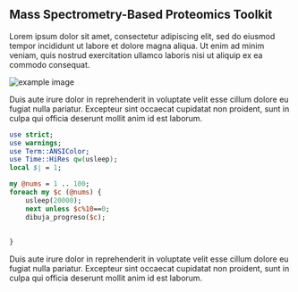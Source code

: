 Mass Spectrometry-Based Proteomics Toolkit
----------------------------------------
Lorem ipsum dolor sit amet, consectetur adipiscing elit, sed do eiusmod tempor incididunt ut labore et dolore magna aliqua. Ut enim ad minim veniam, quis nostrud exercitation ullamco laboris nisi ut aliquip ex ea commodo consequat. 

![example image](http://bioinformatika.github.io/massprot/images/camello.jpg)

Duis aute irure dolor in reprehenderit in voluptate velit esse cillum dolore eu fugiat nulla pariatur. Excepteur sint occaecat cupidatat non proident, sunt in culpa qui officia deserunt mollit anim id est laborum.

```perl
use strict;
use warnings;
use Term::ANSIColor;
use Time::HiRes qw(usleep);
local $| = 1;

my @nums = 1 .. 100;
foreach my $c (@nums) {
	usleep(20000);
	next unless $c%10==0;
	dibuja_progreso($c);
	
	
}
```
Duis aute irure dolor in reprehenderit in voluptate velit esse cillum dolore eu fugiat nulla pariatur. Excepteur sint occaecat cupidatat non proident, sunt in culpa qui officia deserunt mollit anim id est laborum.

